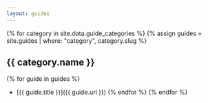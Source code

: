 ```yaml
---
layout: guides
---
```


{% for category in site.data.guide_categories %}
{% assign guides = site.guides | where: "category", category.slug %}

## {{ category.name }}

{% for guide in guides %}

- [{{ guide.title }}]({{ guide.url }})
{% endfor %}
{% endfor %}
